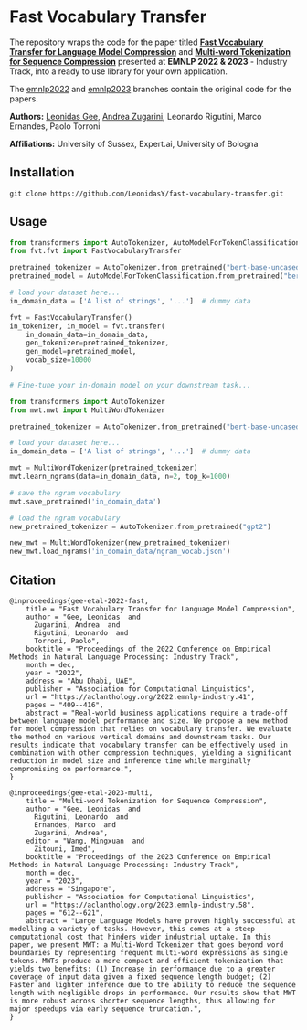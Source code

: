 # Fast Vocabulary Transfer

The repository wraps the code for the paper titled [**Fast Vocabulary Transfer for Language Model Compression**](https://aclanthology.org/2022.emnlp-industry.41) and [**Multi-word Tokenization for Sequence Compression**](https://aclanthology.org/2023.emnlp-industry.58) presented at **EMNLP 2022 & 2023** - Industry Track, into a ready to use library for your own application.

The [emnlp2022](https://github.com/LeonidasY/fast-vocabulary-transfer/tree/emnlp2022) and [emnlp2023](https://github.com/LeonidasY/fast-vocabulary-transfer/tree/emnlp2023) branches contain the original code for the papers.  

**Authors:** [Leonidas Gee](https://www.linkedin.com/in/leonidas-gee), [Andrea Zugarini](https://it.linkedin.com/in/andrea-zugarini-930a8898), Leonardo Rigutini, Marco Ernandes, Paolo Torroni

**Affiliations:** University of Sussex, Expert.ai, University of Bologna

## Installation

```
git clone https://github.com/LeonidasY/fast-vocabulary-transfer.git
```

## Usage
```python
from transformers import AutoTokenizer, AutoModelForTokenClassification
from fvt.fvt import FastVocabularyTransfer

pretrained_tokenizer = AutoTokenizer.from_pretrained("bert-base-uncased")
pretrained_model = AutoModelForTokenClassification.from_pretrained("bert-base-uncased")

# load your dataset here...
in_domain_data = ['A list of strings', '...']  # dummy data

fvt = FastVocabularyTransfer()
in_tokenizer, in_model = fvt.transfer(
    in_domain_data=in_domain_data,
    gen_tokenizer=pretrained_tokenizer,
    gen_model=pretrained_model,
    vocab_size=10000
)

# Fine-tune your in-domain model on your downstream task...
```

```python
from transformers import AutoTokenizer
from mwt.mwt import MultiWordTokenizer

pretrained_tokenizer = AutoTokenizer.from_pretrained("bert-base-uncased")

# load your dataset here...
in_domain_data = ['A list of strings', '...']  # dummy data

mwt = MultiWordTokenizer(pretrained_tokenizer)
mwt.learn_ngrams(data=in_domain_data, n=2, top_k=1000)

# save the ngram vocabulary
mwt.save_pretrained('in_domain_data')

# load the ngram vocabulary
new_pretrained_tokenizer = AutoTokenizer.from_pretrained("gpt2")

new_mwt = MultiWordTokenizer(new_pretrained_tokenizer)
new_mwt.load_ngrams('in_domain_data/ngram_vocab.json')
```

## Citation
```
@inproceedings{gee-etal-2022-fast,
    title = "Fast Vocabulary Transfer for Language Model Compression",
    author = "Gee, Leonidas  and
      Zugarini, Andrea  and
      Rigutini, Leonardo  and
      Torroni, Paolo",
    booktitle = "Proceedings of the 2022 Conference on Empirical Methods in Natural Language Processing: Industry Track",
    month = dec,
    year = "2022",
    address = "Abu Dhabi, UAE",
    publisher = "Association for Computational Linguistics",
    url = "https://aclanthology.org/2022.emnlp-industry.41",
    pages = "409--416",
    abstract = "Real-world business applications require a trade-off between language model performance and size. We propose a new method for model compression that relies on vocabulary transfer. We evaluate the method on various vertical domains and downstream tasks. Our results indicate that vocabulary transfer can be effectively used in combination with other compression techniques, yielding a significant reduction in model size and inference time while marginally compromising on performance.",
}
```
```
@inproceedings{gee-etal-2023-multi,
    title = "Multi-word Tokenization for Sequence Compression",
    author = "Gee, Leonidas  and
      Rigutini, Leonardo  and
      Ernandes, Marco  and
      Zugarini, Andrea",
    editor = "Wang, Mingxuan  and
      Zitouni, Imed",
    booktitle = "Proceedings of the 2023 Conference on Empirical Methods in Natural Language Processing: Industry Track",
    month = dec,
    year = "2023",
    address = "Singapore",
    publisher = "Association for Computational Linguistics",
    url = "https://aclanthology.org/2023.emnlp-industry.58",
    pages = "612--621",
    abstract = "Large Language Models have proven highly successful at modelling a variety of tasks. However, this comes at a steep computational cost that hinders wider industrial uptake. In this paper, we present MWT: a Multi-Word Tokenizer that goes beyond word boundaries by representing frequent multi-word expressions as single tokens. MWTs produce a more compact and efficient tokenization that yields two benefits: (1) Increase in performance due to a greater coverage of input data given a fixed sequence length budget; (2) Faster and lighter inference due to the ability to reduce the sequence length with negligible drops in performance. Our results show that MWT is more robust across shorter sequence lengths, thus allowing for major speedups via early sequence truncation.",
}
```
